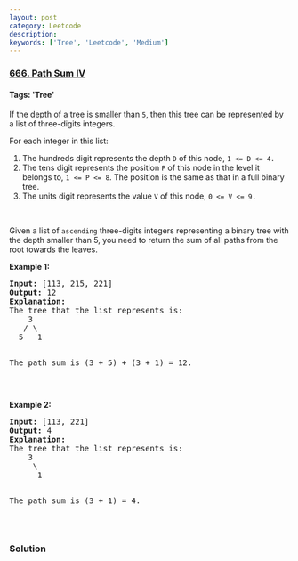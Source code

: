 ```yaml
---
layout: post
category: Leetcode
description: 
keywords: ['Tree', 'Leetcode', 'Medium']
---
```

### [666. Path Sum IV](https://leetcode.com/problems/path-sum-iv)

#### Tags: 'Tree'

<div class="content__u3I1 question-content__JfgR"><div><p>If the depth of a tree is smaller than <code>5</code>, then this tree can be represented by a list of three-digits integers.</p>
<p>For each integer in this list:</p>
<ol>
<li>The hundreds digit represents the depth <code>D</code> of this node, <code>1 &lt;= D &lt;= 4.</code></li>
<li>The tens digit represents the position <code>P</code> of this node in the level it belongs to, <code>1 &lt;= P &lt;= 8</code>. The position is the same as that in a full binary tree.</li>
<li>The units digit represents the value <code>V</code> of this node, <code>0 &lt;= V &lt;= 9.</code></li>
</ol>
<p> </p>
<p>Given a list of <code>ascending</code> three-digits integers representing a binary tree with the depth smaller than 5, you need to return the sum of all paths from the root towards the leaves.</p>
<p><b>Example 1:</b></p>
<pre><b>Input:</b> [113, 215, 221]
<b>Output:</b> 12
<b>Explanation:</b> 
The tree that the list represents is:
    3
   / \
  5   1

The path sum is (3 + 5) + (3 + 1) = 12.
</pre>
<p> </p>
<p><b>Example 2:</b></p>
<pre><b>Input:</b> [113, 221]
<b>Output:</b> 4
<b>Explanation:</b> 
The tree that the list represents is: 
    3
     \
      1

The path sum is (3 + 1) = 4.
</pre>
<p> </p>
</div></div>

### Solution
